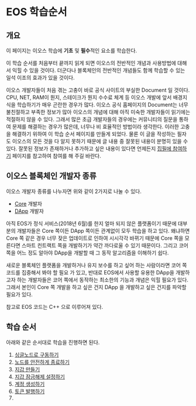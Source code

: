 # EOS 학습순서

## 개요

이 페이지는 이오스 학습에 **기초** 및 **필수**적인 요소를 학습한다.

이 학습 순서를 처음부터 끝까지 읽게 되면 이오스의 전반적인 개념과 사용방법에 대해서 익힐 수 있을 것이다. 더군다나 블록체인의 전반적인 개념들도 함께 학습할 수 있는 일석 이조의 효과가 있을 것이다. 

이오스 개발자들이 처음 겪는 고충이 바로 공식 사이트의 부실한 Document 일 것이다. CPU, NET, RAM이 뭔지, 스테이크가 뭔지 수수료 체계 등 이오스 개발에 앞서 배경지식을 학습하기가 매우 곤란한 경우가 많다. 이오스 공식 홈페이지의 Document는 너무 불친절하고 부족한 정보가 많아 이오스의 개념에 대해 아직 미숙한 개발자들이 읽기에는 적절하지 않을 수 있다. 그래서 많은 초급 개발자들의 경우에는 커뮤니티의 질문을 통하여 문제를 해결하는 경우가 많은데, 너무나 비 효율적인 방법이라 생각한다. 이러한 고충을 해결하기 위하여 이 학습 순서 페이지를 만들게 되었다. 물론 이 글을 작성하는 필자도 이오스의 모든 것을 다 알지 못하기 때문에 글 내용 중 잘못된 내용이 분명히 있을 수 있다. 잘못된 정보가 존재하거나 추가하고 싶은 내용이 있다면 언제든지 [집필에 참여하기](../../writing.md) 페이지를 참고하여 참여를 해 주길 바란다.

## 이오스 블록체인 개발자 종류

이오스 개발자 종류를 나누자면 위와 같이 2가지로 나눌 수 있다.

* [Core](../../keywords/c/core.md) 개발자
* [DApp](../../keywords/d/dapp.md) 개발자

아직 EOS가 정식 서비스\(2018년 6월\)를 한지 얼마 되지 않은 플랫폼이기 때문에 대부분의 개발자들은 Core 쪽이든 DApp 쪽이든 관계없이 모두 학습을 하고 있다. 왜냐하면 Core 쪽 같은 경우 너무 잦은 업데이트로 인하여 시시각각 바뀌기 때문에 Core 쪽을 모른다면 스마트 컨트랙트 쪽을 개발하기가 약간 까다로울 수 있기 때문이다. 그리고 코어 쪽을 어느 정도 알아야 DApp을 개발할 때 그 동작 알고리즘을 이해하기 쉽다.

새로운 블록체인 플랫폼을 개발하거나 유지 보수를 하고 싶어 하는 사람이라면 코어 쪽 코드를 집중해서 봐야 할 필요 가 있고, 반대로 EOS에서 사용할 유용한 DApp을 개발하고자 하는 개발자들은 코어 쪽에서 동작하는 최소한의 기능과 개념은 익힐 필요가 있다. 그래서 본인이 Core 쪽 개발을 하고 싶은 건지 DApp 을 개발하고 싶은 건지를 파악할 필요가 있다.

참고로 EOS 코드는 C++ 으로 이루어져 있다.

## 학습 순서

아래와 같은 순서대로 학습을 진행하면 된다.

1. [싱글노드로 구동하기](single-node.md)
2. [노드를 안전하게 종료하기](node-safe.md)
3. [지갑 만들기](wallet-create.md)
4. [지갑 잠금해제 설정하기](wallet-unlock.md)
5. [계정 생성하기](undefined.md)
6. [토큰 발행하기](undefined-1.md)
7. 
